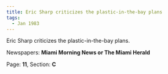 ```yaml
---  
title: Eric Sharp criticizes the plastic-in-the-bay plans  
tags:  
  - Jan 1983  
---  
```

  
Eric Sharp criticizes the plastic-in-the-bay plans.  
  
Newspapers: **Miami Morning News or The Miami Herald**  
  
Page: **11**, Section: **C** 
